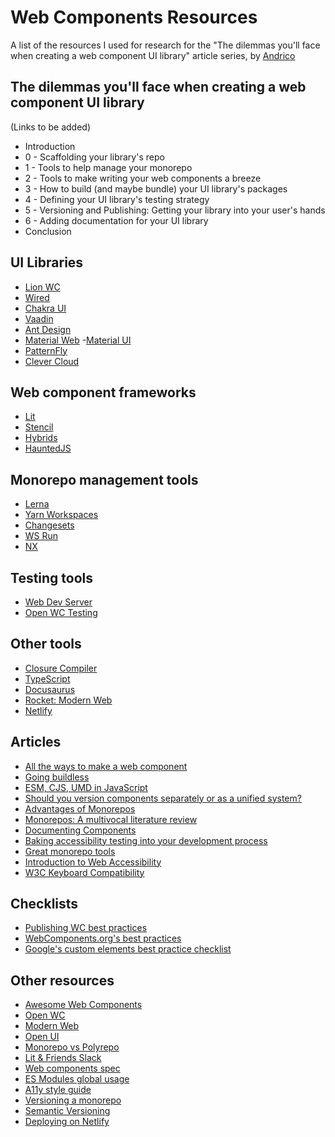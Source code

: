 # Web Components Resources
A list of the resources I used for research for the "The dilemmas you'll face when creating a web component UI library" article series, by [Andrico](https://twitter.com/AndricoKaroulla?ref_src=twsrc%5Egoogle%7Ctwcamp%5Eserp%7Ctwgr%5Eauthor)

## The dilemmas you'll face when creating a web component UI library

(Links to be added)
- Introduction
- 0 - Scaffolding your library's repo
- 1 - Tools to help manage your monorepo
- 2 - Tools to make writing your web components a breeze
- 3 - How to build (and maybe bundle) your UI library's packages
- 4 - Defining your UI library's testing strategy
- 5 - Versioning and Publishing: Getting your library into your user's hands
- 6 - Adding documentation for your UI library
- Conclusion

## UI Libraries

- [Lion WC](https://lion-web.netlify.app/)
- [Wired](https://github.com/rough-stuff/wired-elements)
- [Chakra UI](https://chakra-ui.com/)
- [Vaadin](https://vaadin.com/components)
- [Ant Design](https://ant.design/)
- [Material Web](https://material.io/develop/web)
-[Material UI](https://material-ui.com/)
- [PatternFly](https://github.com/patternfly/patternfly-elements)
- [Clever Cloud](https://github.com/CleverCloud/clever-components)

## Web component frameworks

- [Lit](https://github.com/lit/lit/)
- [Stencil](https://stenciljs.com/)
- [Hybrids](https://hybrids.js.org/#/)
- [HauntedJS](https://hauntedhooks.netlify.app/)

## Monorepo management tools

- [Lerna](https://lerna.js.org/)
- [Yarn Workspaces](https://classic.yarnpkg.com/en/docs/workspaces/)
- [Changesets](https://github.com/atlassian/changesets)
- [WS Run](https://github.com/hfour/wsrun)
- [NX](https://nx.dev/)

## Testing tools

- [Web Dev Server](https://modern-web.dev/docs/dev-server/overview/)
- [Open WC Testing](https://open-wc.org/docs/testing/testing-package/) 

## Other tools

- [Closure Compiler](https://developers.google.com/closure/compiler)
- [TypeScript](https://www.typescriptlang.org/)
- [Docusaurus](https://docusaurus.io/)
- [Rocket: Modern Web](https://rocket.modern-web.dev/)
- [Netlify](https://docs.netlify.com/)

## Articles

- [All the ways to make a web component](https://webcomponents.dev/blog/all-the-ways-to-make-a-web-component/)
- [Going buildless](https://css-tricks.com/going-buildless/)
- [ESM, CJS, UMD in JavaScript](https://irian.to/blogs/what-are-cjs-amd-umd-and-esm-in-javascript/)
- [Should you version components separately or as a unified system?](https://maecapozzi.com/version-bundling/)
- [Advantages of Monorepos](https://danluu.com/monorepo/)
- [Monorepos: A multivocal literature review](https://www.semanticscholar.org/paper/Monorepos%3A-A-Multivocal-Literature-Review-Brito-Terra/19d9482f19b3d0b0d2d1c1201730635b9e2b5edb)
- [Documenting Components](https://medium.com/eightshapes-llc/documenting-components-9fe59b80c015)
- [Baking accessibility testing into your development process](https://www.smashingmagazine.com/2021/04/bake-layers-accessibility-testing-process/)
- [Great monorepo tools](https://blog.bitsrc.io/11-tools-to-build-a-monorepo-in-2021-7ce904821cc2)
- [Introduction to Web Accessibility](https://www.w3.org/WAI/fundamentals/accessibility-intro/#important)
- [W3C Keyboard Compatibility](https://www.w3.org/WAI/perspective-videos/keyboard/)

## Checklists

- [Publishing WC best practices](https://open-wc.org/guides/developing-components/publishing/)
- [WebComponents.org's best practices](https://www.webcomponents.org/community/articles/web-components-best-practices)
- [Google's custom elements best practice checklist](https://developers.google.com/web/fundamentals/web-components/best-practices)

## Other resources

- [Awesome Web Components](https://project-awesome.org/mateusortiz/webcomponents-the-right-way#best-practices)
- [Open WC](https://open-wc.org/)
- [Modern Web](https://modern-web.dev/)
- [Open UI](https://open-ui.org/)
- [Monorepo vs Polyrepo](https://github.com/joelparkerhenderson/monorepo-vs-polyrepo)
- [Lit & Friends Slack](https://modern-web.dev/discover/slack/)
- [Web components spec](https://github.com/WICG/webcomponents)
- [ES Modules global usage](https://caniuse.com/es6-module)
- [A11y style guide](https://a11y-style-guide.com/style-guide/)
- [Versioning a monorepo](https://www.youtube.com/watch?v=fTlXWlZ28hc)
- [Semantic Versioning](https://semver.org/)
- [Deploying on Netlify](https://www.netlify.com/blog/2016/09/29/a-step-by-step-guide-deploying-on-netlify/)
